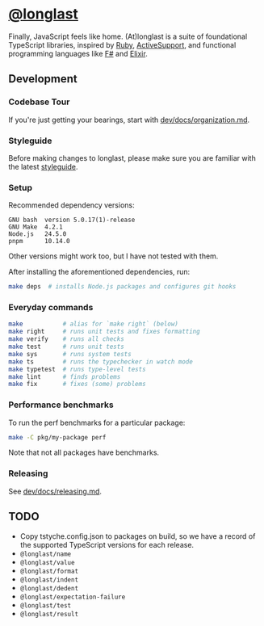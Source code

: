 # [@longlast]

Finally, JavaScript feels like home. (At)longlast is a suite of foundational
TypeScript libraries, inspired by [Ruby], [ActiveSupport], and functional
programming languages like [F#] and [Elixir].

[@longlast]: https://www.npmjs.com/org/longlast
[ActiveSupport]: https://rubygems.org/gems/activesupport
[Elixir]: https://elixir-lang.org/
[F#]: https://fsharp.org/
[Ruby]: https://www.ruby-lang.org/

## Development

### Codebase Tour

If you're just getting your bearings, start with [dev/docs/organization.md].

[dev/docs/organization.md]: dev/docs/organization.md

### Styleguide

Before making changes to longlast, please make sure you are familiar with the
latest [styleguide](dev/docs/styleguide.md).

### Setup

Recommended dependency versions:

```
GNU bash  version 5.0.17(1)-release
GNU Make  4.2.1
Node.js   24.5.0
pnpm      10.14.0
```

Other versions might work too, but I have not tested with them.

After installing the aforementioned dependencies, run:

```sh
make deps  # installs Node.js packages and configures git hooks
```

### Everyday commands

```sh
make           # alias for `make right` (below)
make right     # runs unit tests and fixes formatting
make verify    # runs all checks
make test      # runs unit tests
make sys       # runs system tests
make ts        # runs the typechecker in watch mode
make typetest  # runs type-level tests
make lint      # finds problems
make fix       # fixes (some) problems
```

### Performance benchmarks

To run the perf benchmarks for a particular package:

```sh
make -C pkg/my-package perf
```

Note that not all packages have benchmarks.

### Releasing

See [dev/docs/releasing.md](dev/docs/releasing.md).

## TODO

- Copy tstyche.config.json to packages on build, so we have a record of the
  supported TypeScript versions for each release.
- `@longlast/name`
- `@longlast/value`
- `@longlast/format`
- `@longlast/indent`
- `@longlast/dedent`
- `@longlast/expectation-failure`
- `@longlast/test`
- `@longlast/result`

